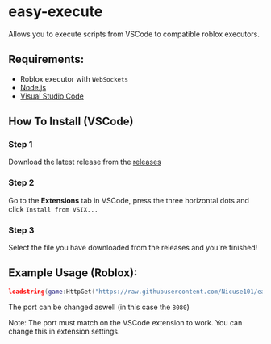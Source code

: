# easy-execute
Allows you to execute scripts from VSCode to compatible roblox executors.

## Requirements:
- Roblox executor with `WebSockets`
- [Node.js](https://nodejs.org)
- [Visual Studio Code](https://code.visualstudio.com)

## How To Install (VSCode)

### Step 1
Download the latest release from the [releases](https://github.com/Nicuse101/easy-execute/releases)
### Step 2
Go to the **Extensions** tab in VSCode, press the three horizontal dots and click `Install from VSIX...`
### Step 3
Select the file you have downloaded from the releases and you're finished!

## Example Usage (Roblox):
```lua
loadstring(game:HttpGet("https://raw.githubusercontent.com/Nicuse101/easy-execute/refs/heads/master/loader.lua"))(8080)
```
The port can be changed aswell (in this case the `8080`)

Note: The port must match on the VSCode extension to work. You can change this in extension settings.
